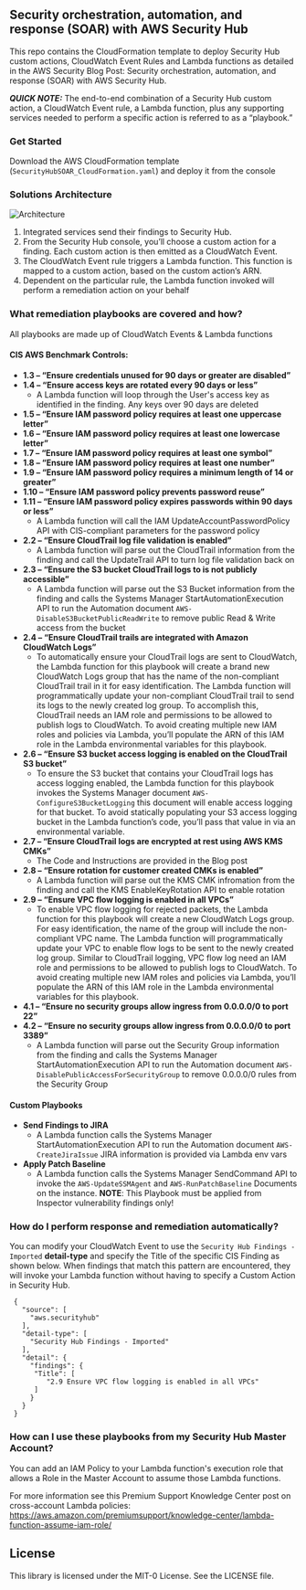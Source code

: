 ## Security orchestration, automation, and response (SOAR) with AWS Security Hub

This repo contains the CloudFormation template to deploy Security Hub custom actions, CloudWatch Event Rules and Lambda functions as detailed in the AWS Security Blog Post: Security orchestration, automation, and response (SOAR) with AWS Security Hub.

***QUICK NOTE:*** The end-to-end combination of a Security Hub custom action, a CloudWatch Event rule, a Lambda function, plus any supporting services needed to perform a specific action is referred to as a “playbook.”

### Get Started

Download the AWS CloudFormation template (`SecurityHubSOAR_CloudFormation.yaml`) and deploy it from the console

### Solutions Architecture
![Architecture](https://github.com/aws-samples/aws-security-hub-remediation-code/blob/master/Architecture.jpg)
1.	Integrated services send their findings to Security Hub.
2.	From the Security Hub console, you’ll choose a custom action for a finding. Each custom action is then emitted as a CloudWatch Event.
3.	The CloudWatch Event rule triggers a Lambda function. This function is mapped to a custom action, based on the custom action’s ARN.
4.	Dependent on the particular rule, the Lambda function  invoked will perform a remediation action on your behalf

### What remediation playbooks are covered and how?
All playbooks are made up of CloudWatch Events & Lambda functions

#### CIS AWS Benchmark Controls: ####
-	**1.3 – “Ensure credentials unused for 90 days or greater are disabled”**
-	**1.4 – “Ensure access keys are rotated every 90 days or less”**
    - A Lambda function will loop through the User's access key as identified in the finding. Any keys over 90 days are deleted
-	**1.5 – “Ensure IAM password policy requires at least one uppercase letter”**
-	**1.6 – “Ensure IAM password policy requires at least one lowercase letter”**
-	**1.7 – “Ensure IAM password policy requires at least one symbol”**
-	**1.8 – “Ensure IAM password policy requires at least one number”**
-	**1.9 – “Ensure IAM password policy requires a minimum length of 14 or greater”**
-	**1.10 – “Ensure IAM password policy prevents password reuse”**
-	**1.11 – “Ensure IAM password policy expires passwords within 90 days or less”**
    - A Lambda function will call the IAM UpdateAccountPasswordPolicy API with CIS-compliant parameters for the password policy
-	**2.2 – “Ensure CloudTrail log file validation is enabled”**
    - A Lambda function will parse out the CloudTrail information from the finding and call the UpdateTrail API to turn log file validation back on
-	**2.3 – “Ensure the S3 bucket CloudTrail logs to is not publicly accessible”**
    - A Lambda function will parse out the S3 Bucket information from the finding and calls the Systems Manager StartAutomationExecution API to run the Automation document `AWS-DisableS3BucketPublicReadWrite` to remove public Read & Write access from the bucket
-	**2.4 – “Ensure CloudTrail trails are integrated with Amazon CloudWatch Logs”**
    - To automatically ensure your CloudTrail logs are sent to CloudWatch, the Lambda function for this playbook will create a brand new CloudWatch Logs group that has the name of the non-compliant CloudTrail trail in it for easy identification. The Lambda function will programmatically update your non-compliant CloudTrail trail to send its logs to the newly created log group.  To accomplish this, CloudTrail needs an IAM role and permissions to be allowed to publish logs to CloudWatch. To avoid creating multiple new IAM roles and policies via Lambda, you’ll populate the ARN of this IAM role in the Lambda environmental variables for this playbook.
-	**2.6 – “Ensure S3 bucket access logging is enabled on the CloudTrail S3 bucket”**
    - To ensure the S3 bucket that contains your CloudTrail logs has access logging enabled, the Lambda function for this playbook invokes the Systems Manager document `AWS-ConfigureS3BucketLogging` this document will enable access logging for that bucket. To avoid statically populating your S3 access logging bucket in the Lambda function’s code, you’ll pass that value in via an environmental variable.
-	**2.7 – “Ensure CloudTrail logs are encrypted at rest using AWS KMS CMKs”**
    - The Code and Instructions are provided in the Blog post
-	**2.8 – “Ensure rotation for customer created CMKs is enabled”**
    - A Lambda function will parse out the KMS CMK infromation from the finding and call the KMS EnableKeyRotation API to enable rotation
-	**2.9 – “Ensure VPC flow logging is enabled in all VPCs”**
    - To enable VPC flow logging for rejected packets, the Lambda function for this playbook will create a new CloudWatch Logs group. For easy identification, the name of the group will include the non-compliant VPC name. The Lambda function will programmatically update your VPC to enable flow logs to be sent to the newly created log group. Similar to CloudTrail logging, VPC flow log need an IAM role and permissions to be allowed to publish logs to CloudWatch. To avoid creating multiple new IAM roles and policies via Lambda, you’ll populate the ARN of this IAM role in the Lambda environmental variables for this playbook.
-	**4.1 – “Ensure no security groups allow ingress from 0.0.0.0/0 to port 22”**
-	**4.2 – “Ensure no security groups allow ingress from 0.0.0.0/0 to port 3389”**
    - A Lambda function will parse out the Security Group information from the finding and calls the Systems Manager StartAutomationExecution API to run the Automation document `AWS-DisablePublicAccessForSecurityGroup` to remove 0.0.0.0/0 rules from the Security Group


#### Custom Playbooks
- **Send Findings to JIRA**
    - A Lambda function calls the Systems Manager StartAutomationExecution API to run the Automation document `AWS-CreateJiraIssue` JIRA information is provided via Lambda env vars
- **Apply Patch Baseline**
    - A Lambda function calls the Systems Manager SendCommand API to invoke the `AWS-UpdateSSMAgent` and `AWS-RunPatchBaseline` Documents on the instance. **NOTE**: This Playbook must be applied from Inspector vulnerability findings only!

### How do I perform response and remediation automatically?
You can modify your CloudWatch Event to use the `Security Hub Findings - Imported` **detail-type** and specify the Title of the specific CIS Finding as shown below. When findings that match this pattern are encountered, they will invoke your Lambda function without having to specify a Custom Action in Security Hub.

```
 {
   "source": [
     "aws.securityhub"
   ],
   "detail-type": [
     "Security Hub Findings - Imported"
   ],
   "detail": {
     "findings": {
      "Title": [
         "2.9 Ensure VPC flow logging is enabled in all VPCs"
      ]
     }
   }
 }
```

### How can I use these playbooks from my Security Hub Master Account?
You can add an IAM Policy to your Lambda function's execution role that allows a Role in the Master Account to assume those Lambda functions. 

For more information see this Premium Support Knowledge Center post on cross-account Lambda policies: https://aws.amazon.com/premiumsupport/knowledge-center/lambda-function-assume-iam-role/

## License

This library is licensed under the MIT-0 License. See the LICENSE file.